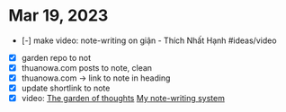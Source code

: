 # Mar 19, 2023

- [-] make video: note-writing on giận - Thích Nhất Hạnh #ideas/video 
- [x] garden repo to not
- [x] thuanowa.com posts to note, clean
- [x] thuanowa.com -> link to note in heading
- [x] update shortlink to note
- [x] video: [The garden of thoughts](The%20garden%20of%20thoughts.md) [My note-writing system](My%20note-writing%20system.md)
